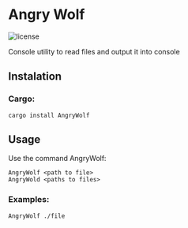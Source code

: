 # Angry Wolf

![license](https://img.shields.io/github/license/Vova-max-png/AngryWolf?color=blue)

Console utility to read files and output it into console

## Instalation

### Cargo:

```
cargo install AngryWolf
```

## Usage

Use the command AngryWolf:
```
AngryWolf <path to file>
AngryWold <paths to files>
```

### Examples:

```
AngryWolf ./file
```